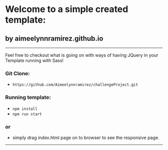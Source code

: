 # Welcome to a simple created template:
##  by aimeelynnramirez.github.io 

------------------------------
Feel free to checkout what is going on with ways of having JQuery in your Template running with Sass! 

### Git Clone:
- `https://github.com/Aimeelynnramirez/challengeProject.git`
### Running template:
- `npm install`
- `npm run start` 
### or
- simply drag index.html page on to browser to see the responsive page. 

------------------------------


